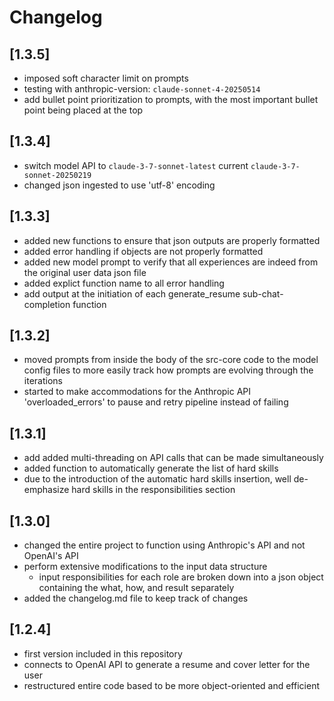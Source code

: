# Changelog

## [1.3.5]
- imposed soft character limit on prompts
- testing with anthropic-version: `claude-sonnet-4-20250514`
- add bullet point prioritization to prompts, with the most important bullet point being placed at the top

## [1.3.4]
- switch model API to `claude-3-7-sonnet-latest` current `claude-3-7-sonnet-20250219`
- changed json ingested to use 'utf-8' encoding

## [1.3.3]
- added new functions to ensure that json outputs are properly formatted
- added error handling if objects are not properly formatted
- added new model prompt to verify that all experiences are indeed from the original user data json file
- added explict function name to all error handling
- add output at the initiation of each generate_resume sub-chat-completion function

## [1.3.2]
- moved prompts from inside the body of the src-core code to the model config files to more easily track how prompts are evolving through the iterations
- started to make accommodations for the Anthropic API 'overloaded_errors' to pause and retry pipeline instead of failing

## [1.3.1]
- add added multi-threading on API calls that can be made simultaneously
- added function to automatically generate the list of hard skills
- due to the introduction of the automatic hard skills insertion, well de-emphasize hard skills in the responsibilities section

## [1.3.0]
- changed the entire project to function using Anthropic's API and not OpenAI's API
- perform extensive modifications to the input data structure
    - input responsibilities for each role are broken down into a json object containing the what, how, and result separately
- added the changelog.md file to keep track of changes

## [1.2.4]
- first version included in this repository
- connects to OpenAI API to generate a resume and cover letter for the user
- restructured entire code based to be more object-oriented and efficient